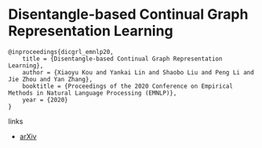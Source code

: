 # Disentangle-based Continual Graph Representation Learning

```
@inproceedings{dicgrl_emnlp20,
    title = {Disentangle-based Continual Graph Representation Learning},
    author = {Xiaoyu Kou and Yankai Lin and Shaobo Liu and Peng Li and Jie Zhou and Yan Zhang},
    booktitle = {Proceedings of the 2020 Conference on Empirical Methods in Natural Language Processing (EMNLP)},
    year = {2020}
}
```

links
- [arXiv](https://arxiv.org/abs/2010.02565)
